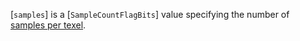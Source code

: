 [`samples`] is a [`SampleCountFlagBits`] value specifying the
number of [samples per texel](https://www.khronos.org/registry/vulkan/specs/1.3-extensions/html/vkspec.html#primsrast-multisampling).
